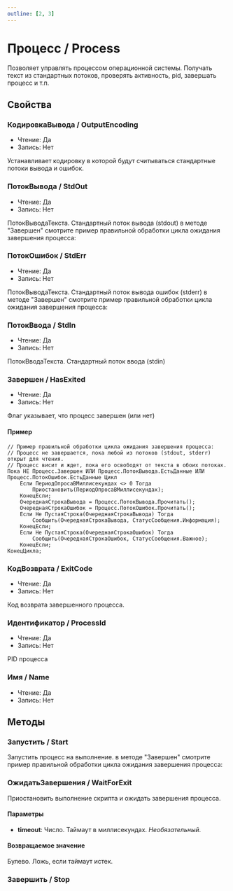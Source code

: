 ```yaml
---
outline: [2, 3]
---
```


# Процесс / Process


Позволяет управлять процессом операционной системы. Получать текст из стандартных потоков,
проверять активность, pid, завершать процесс и т.п.


## Свойства


### КодировкаВывода / OutputEncoding

* Чтение: Да
* Запись: Нет

Устанавливает кодировку в которой будут считываться стандартные потоки вывода и ошибок.


### ПотокВывода / StdOut

* Чтение: Да
* Запись: Нет

ПотокВыводаТекста. Стандартный поток вывода (stdout)
    в методе "Завершен" смотрите пример правильной обработки цикла ожидания завершения процесса:


### ПотокОшибок / StdErr

* Чтение: Да
* Запись: Нет

ПотокВыводаТекста. Стандартный поток вывода ошибок (stderr)
    в методе "Завершен" смотрите пример правильной обработки цикла ожидания завершения процесса:


### ПотокВвода / StdIn

* Чтение: Да
* Запись: Нет

ПотокВводаТекста. Стандартный поток ввода (stdin)


### Завершен / HasExited

* Чтение: Да
* Запись: Нет

Флаг указывает, что процесс завершен (или нет)


#### Пример


```bsl
// Пример правильной обработки цикла ожидания завершения процесса:
// Процесс не завершается, пока любой из потоков (stdout, stderr) открыт для чтения.
// Процесс висит и ждет, пока его освободят от текста в обоих потоках.
Пока НЕ Процесс.Завершен ИЛИ Процесс.ПотокВывода.ЕстьДанные ИЛИ Процесс.ПотокОшибок.ЕстьДанные Цикл
    Если ПериодОпросаВМиллисекундах <> 0 Тогда
        Приостановить(ПериодОпросаВМиллисекундах);
    КонецЕсли;
    ОчереднаяСтрокаВывода = Процесс.ПотокВывода.Прочитать();
    ОчереднаяСтрокаОшибок = Процесс.ПотокОшибок.Прочитать();
    Если Не ПустаяСтрока(ОчереднаяСтрокаВывода) Тогда
        Сообщить(ОчереднаяСтрокаВывода, СтатусСообщения.Информация);
    КонецЕсли;
    Если Не ПустаяСтрока(ОчереднаяСтрокаОшибок) Тогда
        Сообщить(ОчереднаяСтрокаОшибок, СтатусСообщения.Важное);
    КонецЕсли;
КонецЦикла;        
```


### КодВозврата / ExitCode

* Чтение: Да
* Запись: Нет

Код возврата завершенного процесса.


### Идентификатор / ProcessId

* Чтение: Да
* Запись: Нет

PID процесса


### Имя / Name

* Чтение: Да
* Запись: Нет

## Методы


### Запустить / Start


Запустить процесс на выполнение.
    в методе "Завершен" смотрите пример правильной обработки цикла ожидания завершения процесса:


### ОжидатьЗавершения / WaitForExit


Приостановить выполнение скрипта и ожидать завершения процесса.


#### Параметры

* **timeout**: Число. Таймаут в миллисекундах. *Необязательный*. 

#### Возвращаемое значение


Булево. Ложь, если таймаут истек.


### Завершить / Stop

